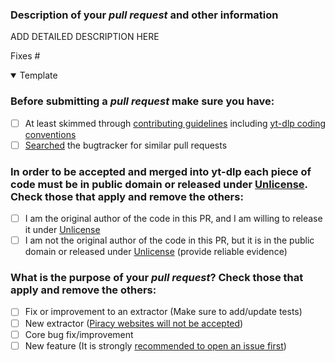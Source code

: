 <!--
    **IMPORTANT**: PRs without the template will be CLOSED
    
    Due to the high volume of pull requests, it may be a while before your PR is reviewed.
    Please try to keep your pull request focused on a single bugfix or new feature.
    Pull requests with a vast scope and/or very large diff will take much longer to review.
    It is recommended for new contributors to stick to smaller pull requests, so you can receive much more immediate feedback as you familiarize yourself with the codebase.

    PLEASE AVOID FORCE-PUSHING after opening a PR, as it makes reviewing more difficult.
-->

### Description of your *pull request* and other information

ADD DETAILED DESCRIPTION HERE

Fixes #


<details open><summary>Template</summary> <!-- OPEN is intentional -->

<!--
    # PLEASE FOLLOW THE GUIDE BELOW

    - You will be asked some questions, please read them **carefully** and answer honestly
    - Put an `x` into all the boxes `[ ]` relevant to your *pull request* (like [x])
    - Use *Preview* tab to see what your *pull request* will actually look like
-->

### Before submitting a *pull request* make sure you have:
- [ ] At least skimmed through [contributing guidelines](https://github.com/yt-dlp/yt-dlp/blob/master/CONTRIBUTING.md#developer-instructions) including [yt-dlp coding conventions](https://github.com/yt-dlp/yt-dlp/blob/master/CONTRIBUTING.md#yt-dlp-coding-conventions)
- [ ] [Searched](https://github.com/yt-dlp/yt-dlp/search?q=is%3Apr&type=Issues) the bugtracker for similar pull requests

### In order to be accepted and merged into yt-dlp each piece of code must be in public domain or released under [Unlicense](http://unlicense.org/). Check those that apply and remove the others:
- [ ] I am the original author of the code in this PR, and I am willing to release it under [Unlicense](http://unlicense.org/)
- [ ] I am not the original author of the code in this PR, but it is in the public domain or released under [Unlicense](http://unlicense.org/) (provide reliable evidence)

### What is the purpose of your *pull request*? Check those that apply and remove the others:
- [ ] Fix or improvement to an extractor (Make sure to add/update tests)
- [ ] New extractor ([Piracy websites will not be accepted](https://github.com/yt-dlp/yt-dlp/blob/master/CONTRIBUTING.md#is-the-website-primarily-used-for-piracy))
- [ ] Core bug fix/improvement
- [ ] New feature (It is strongly [recommended to open an issue first](https://github.com/yt-dlp/yt-dlp/blob/master/CONTRIBUTING.md#adding-new-feature-or-making-overarching-changes))

</details>
